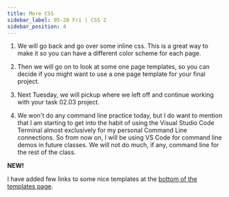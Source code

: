 ```yaml
---
title: More CSS
sidebar_label: 05-28 Fri | CSS 2
sidebar_position: 4
---
```


1. We will go back and go over some inline css. This is a great way to make it so you can have a different color scheme for each page. 

2. Then we will go on to look at some one page templates, so you can decide if you might want to use a one page template for your final project. 

3. Next Tuesday, we will pickup where we left off and continue working with your task 02.03 project.

4. We won't do any command line practice today, but I do want to mention that I am starting to get into the habit of using the Visual Studio Code Terminal almost exclusively for my personal Command Line connections. So from now on, I will be using VS Code for command line demos in future classes. We will not do much, if any, command line for the rest of the class.

**NEW!**

I have added  few links to some nice templates at the [bottom of the templates page](../web-dev/templates#new-templates-suggestions-as-of-summer-school-session-1).